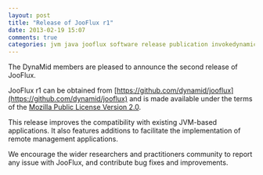 ```yaml
---
layout: post
title: "Release of JooFlux r1"
date: 2013-02-19 15:07
comments: true
categories: jvm java jooflux software release publication invokedynamic
---
```


The DynaMid members are pleased to announce the second release of JooFlux.

JooFlux r1 can be obtained from [https://github.com/dynamid/jooflux](https://github.com/dynamid/jooflux)
and is made available under the terms of the
[Mozilla Public License Version 2.0](http://www.mozilla.org/MPL/2.0/).

This release improves the compatibility with existing JVM-based applications. It also features additions
to facilitate the implementation of remote management applications.

We encourage the wider researchers and practitioners community to report any issue with JooFlux, and
contribute bug fixes and improvements.
